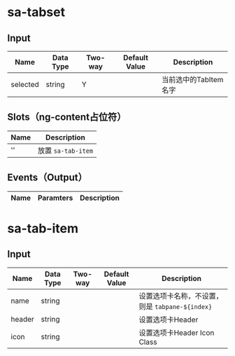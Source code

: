 # sa-tabset

## Input

| Name | Data Type |  Two-way | Default Value | Description |
| --- | --- | --- | --- | --- |
| selected | string | Y | | 当前选中的TabItem名字 |
 
## Slots（ng-content占位符）

| Name | Description |
| --- | --- |
| '' | 放置 `sa-tab-item` |

## Events（Output）

| Name | Paramters | Description |
| --- | --- | --- |

# sa-tab-item

## Input

| Name | Data Type |  Two-way | Default Value | Description |
| --- | --- | --- | --- | --- |
| name | string | | | 设置选项卡名称，不设置，则是 `tabpane-${index}` |
| header | string | | | 设置选项卡Header |
| icon | string | | | 设置选项卡Header Icon Class |
